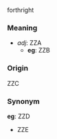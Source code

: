 forthright
### Meaning
+ _adj_: ZZA
    + __eg__: ZZB

### Origin

ZZC

### Synonym

__eg__: ZZD

+ ZZE


